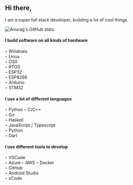 ## Hi there,
I am a super full stack developer, building a lot of cool things.

![Anurag's GitHub stats](https://github-readme-stats.vercel.app/api?username=kochc&hide=stars,contribs&show_icons=true)


#### I build software on all kinds of hardware

‣ Windows  
‣ Linux  
‣ OSX  
‣ RTOS  
‣ ESP32  
‣ ESP8266  
‣ Arduino  
‣ STM32

#### I use a lot of different languages
‣ Python
‣ C/C++  
‣ Go  
‣ Haskell  
‣ JavaScript / Typescript  
‣ Python  
‣ Dart  

#### I use different tools to develop
 
‣ VSCode  
‣ Azure
‣ AWS
‣ Docker  
‣ GitHub  
‣ Android Studio  
‣ xCode
